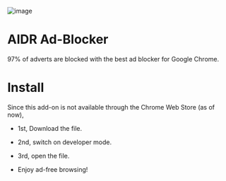 ![image](https://user-images.githubusercontent.com/102999216/215234598-ec58e067-f2ac-469e-9b71-e2ceb90b2ccb.png)
# AIDR Ad-Blocker
97% of adverts are blocked with the best ad blocker for Google Chrome.
# Install
Since this add-on is not available through the Chrome Web Store (as of now),

* 1st, Download the file.

* 2nd, switch on developer mode.

* 3rd, open the file.

* Enjoy ad-free browsing!
